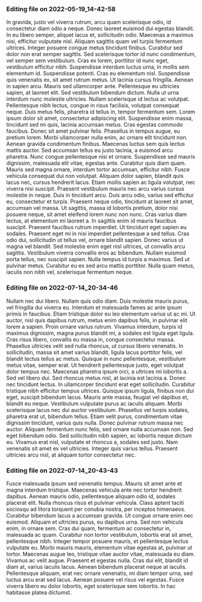 

### Editing file on 2022-05-19_14-42-58

In gravida, justo vel viverra rutrum, arcu quam scelerisque odio, id consectetur diam odio a neque. Donec laoreet euismod dui egestas blandit. In eu libero semper, aliquet lacus et, sollicitudin odio. Maecenas a maximus nisi, efficitur vulputate nisl. Aliquam sagittis quam vel turpis fermentum ultrices. Integer posuere congue metus tincidunt finibus. Curabitur sed dolor non erat semper sagittis. Sed scelerisque tortor id nunc condimentum, vel semper sem vestibulum. Cras ex lorem, porttitor id nunc eget, vestibulum efficitur nibh.
Suspendisse interdum luctus urna, in mollis sem elementum id. Suspendisse potenti. Cras eu elementum nisl. Suspendisse quis venenatis ex, sit amet rutrum metus. Ut lacinia cursus fringilla. Aenean in sapien arcu. Mauris sed ullamcorper ante. Pellentesque eu ultricies sapien, at laoreet elit. Sed vestibulum bibendum dictum. Nulla ut urna interdum nunc molestie ultricies. Nullam scelerisque id lectus ac volutpat.
Pellentesque nibh lectus, congue in risus facilisis, volutpat consequat neque. Duis metus felis, pharetra id tellus in, tempor fermentum sem. Lorem ipsum dolor sit amet, consectetur adipiscing elit. Suspendisse enim massa, tincidunt sed mi quis, lacinia accumsan metus. Cras egestas commodo faucibus. Donec sit amet pulvinar felis. Phasellus in tempus augue, eu pretium lorem. Morbi ullamcorper nulla enim, ac ornare elit tincidunt non. Aenean gravida condimentum finibus. Maecenas luctus sem quis lectus mattis auctor. Sed accumsan tellus eu justo lacinia, a euismod arcu pharetra. Nunc congue pellentesque nisi et ornare. Suspendisse sed mauris dignissim, malesuada elit vitae, egestas ante.
Curabitur quis diam quam. Mauris sed magna ornare, interdum tortor accumsan, efficitur nibh. Fusce vehicula consequat dui non volutpat. Aliquam dolor sapien, blandit quis lacus nec, cursus hendrerit lacus. Etiam mollis sapien ac ligula volutpat, nec viverra nisi suscipit. Praesent vestibulum mauris nec arcu varius cursus molestie in neque. Duis in tincidunt arcu. Duis arcu odio, varius sed efficitur eu, consectetur et turpis. Praesent neque odio, tincidunt at laoreet sit amet, accumsan vel massa. Ut sagittis, massa id lobortis pretium, dolor nisi posuere neque, sit amet eleifend lorem nunc non nunc. Cras varius diam lectus, at elementum mi laoreet a. In sagittis enim id mauris faucibus suscipit. Praesent faucibus rutrum imperdiet. Ut tincidunt eget sapien eu sodales. Praesent eget mi in nisi imperdiet pellentesque a sed tellus. Cras odio dui, sollicitudin ut tellus vel, ornare blandit sapien.
Donec varius ut magna vel blandit. Sed molestie enim eget nisl ultrices, ut convallis arcu sagittis. Vestibulum viverra convallis eros ac bibendum. Nullam euismod porta tellus, nec suscipit sapien. Nulla tempus id turpis a maximus. Sed ut pulvinar metus. Curabitur eu ex sed arcu mattis porttitor. Nulla quam metus, iaculis non nibh vel, scelerisque fermentum neque.




### Editing file on 2022-07-14_20-34-46

Nullam nec dui libero. Nullam quis odio diam. Duis molestie mauris purus, vel fringilla dui viverra eu. Interdum et malesuada fames ac ante ipsum primis in faucibus. Etiam tristique dolor eu leo elementum varius ut ac mi. Ut auctor, nisl quis dapibus rutrum, metus enim dapibus felis, in pulvinar elit lorem a sapien. Proin ornare varius rutrum.
Vivamus interdum, turpis id maximus dignissim, magna purus blandit mi, a sodales est ligula eget ligula. Cras risus libero, convallis eu massa in, congue consectetur massa. Phasellus ultricies velit sed nulla rhoncus, ut cursus libero venenatis. In sollicitudin, massa sit amet varius blandit, ligula lacus porttitor felis, vel blandit lectus tellus ac metus. Quisque in nunc pellentesque, vestibulum metus vitae, semper erat. Ut hendrerit pellentesque justo, eget volutpat dolor tempus nec. Maecenas pharetra ipsum orci, a ultrices mi lobortis a. Sed vel libero dui. Sed rhoncus metus nisl, at lacinia est lacinia a. Donec nec tincidunt lectus. In ullamcorper tincidunt erat eget sollicitudin.
Curabitur tristique nibh efficitur tempus ultrices. Quisque ipsum ligula, finibus non dui eget, suscipit bibendum lacus. Mauris ante massa, feugiat vel dapibus et, blandit eu neque. Vestibulum vulputate purus ac iaculis aliquam. Morbi scelerisque lacus nec dui auctor vestibulum. Phasellus vel turpis sodales, pharetra erat ut, bibendum tellus. Etiam velit purus, condimentum vitae dignissim tincidunt, varius quis nulla. Donec pulvinar rutrum massa nec auctor. Aliquam fermentum nunc felis, sed ornare nulla accumsan non. Sed eget bibendum odio. Sed sollicitudin nibh sapien, ac lobortis neque dictum eu. Vivamus erat nisl, vulputate et rhoncus a, sodales sed justo. Nam venenatis sit amet ex vel ultricies. Integer quis varius tellus. Praesent ultricies arcu nisl, at aliquam tortor consectetur nec.




### Editing file on 2022-07-14_20-43-43

Fusce malesuada ipsum sed venenatis tempus. Mauris sit amet ante et magna interdum tristique. Maecenas vehicula ante nec tortor hendrerit dapibus. Aenean mauris odio, pellentesque aliquam odio id, sodales placerat elit. Nulla rhoncus risus et pulvinar vehicula. Class aptent taciti sociosqu ad litora torquent per conubia nostra, per inceptos himenaeos. Curabitur bibendum lacus a accumsan gravida. Ut congue ornare enim nec euismod. Aliquam et ultricies purus, eu dapibus urna. Sed non vehicula enim, in ornare sem. Cras dui quam, fermentum ac consectetur in, malesuada ac quam. Curabitur non tortor vestibulum, lobortis erat sit amet, pellentesque nibh. Integer tempor posuere mauris, et pellentesque lectus vulputate eu. Morbi mauris mauris, elementum vitae egestas at, pulvinar ut tortor. Maecenas augue leo, tristique vitae auctor vitae, malesuada eu diam. Vivamus ac velit augue.
Praesent et egestas nulla. Cras dui elit, blandit id diam at, varius iaculis lacus. Aenean bibendum placerat neque at iaculis. Pellentesque aliquam, erat nec ornare venenatis, mi diam tempor urna, sed luctus arcu erat sed lacus. Aenean posuere vel risus vel egestas. Fusce viverra libero eu dolor lobortis, eget scelerisque sem lobortis. In hac habitasse platea dictumst.


